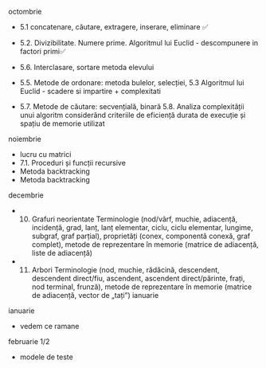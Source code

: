 octombrie

- 5.1 concatenare, căutare, extragere, inserare, eliminare ✅
- 5.2. Divizibilitate. Numere prime. Algoritmul lui Euclid - descompunere in factori primi✅
- 5.6. Interclasare, sortare metoda elevului
- 5.5. Metode de ordonare: metoda bulelor, selecției, 5.3 Algoritmul lui Euclid - scadere si impartire + complexitati

- 5.7. Metode de căutare: secvențială, binară 5.8. Analiza complexității unui algoritm considerând criteriile de eficiență durata de
  execuție și spațiu de memorie utilizat

noiembrie

- lucru cu matrici
- 7.1. Proceduri și funcții recursive
- Metoda backtracking
- Metoda backtracking

decembrie

- 10. Grafuri neorientate
      Terminologie (nod/vârf, muchie, adiacență, incidență, grad, lanț, lanț elementar, ciclu, ciclu
      elementar, lungime, subgraf, graf parțial), proprietăți (conex, componentă conexă, graf complet),
      metode de reprezentare în memorie (matrice de adiacență, liste de adiacență)

- 11. Arbori
      Terminologie (nod, muchie, rădăcină, descendent, descendent direct/fiu, ascendent, ascendent
      direct/părinte, frați, nod terminal, frunză), metode de reprezentare în memorie (matrice de
      adiacență, vector de „tați”)
      ianuarie

ianuarie

- vedem ce ramane

februarie 1/2

- modele de teste
